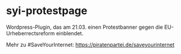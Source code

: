 # syi-protestpage
Wordpress-Plugin, das am 21.03. einen Protestbanner gegen die EU-Urheberrectsreform einblendet.

Mehr zu #SaveYourInternet: https://piratenpartei.de/saveyourinternet
